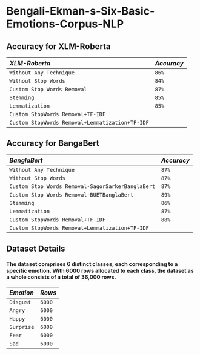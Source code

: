 # Bengali-Ekman-s-Six-Basic-Emotions-Corpus-NLP

## Accuracy for XLM-Roberta

|  *XLM-Roberta*    | *Accuracy*             |
| :--------           | :------------------------- |
|  `Without Any Technique`       |  `86%`|
|  `Without Stop Words`       | `84%` |
|  `Custom Stop Words Removal`       | `87%` |
|  `Stemming`       | `85%` |
|  `Lemmatization`       | `85%` |
|  `Custom StopWords Removal+TF-IDF`       |  |
|  `Custom StopWords Removal+Lemmatization+TF-IDF`       |  |


                    
## Accuracy for BangaBert

|  *BanglaBert*    | *Accuracy*             |
| :--------           | :------------------------- |
|  `Without Any Technique`       |  `87%`|
|  `Without Stop Words`       | `87%` |
|  `Custom Stop Words Removal-SagorSarkerBanglaBert`       | `87%` |
|  `Custom Stop Words Removal-BUETBanglaBert`       | `89%` |
|  `Stemming`       | `86%` |
|  `Lemmatization`       | `87%` |
|  `Custom StopWords Removal+TF-IDF`       | `88%` |
|  `Custom StopWords Removal+Lemmatization+TF-IDF`       |  |


## Dataset Details
#### The dataset comprises 6 distinct classes, each corresponding to a specific emotion. With 6000 rows allocated to each class, the dataset as a whole consists of a total of 36,000 rows.

|  *Emotion*    | *Rows*             |
| :--------           | :------------------------- |
|  `Disgust`       |  `6000`|
|  `Angry`       | `6000` |
|  `Happy`       | `6000` |
|  `Surprise`       | `6000` |
|  `Fear`       | `6000` |
|  `Sad`       | `6000` |
